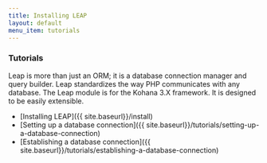 ```yaml
---
title: Installing LEAP
layout: default
menu_item: tutorials
---
```


### Tutorials

Leap is more than just an ORM; it is a database connection manager and query builder. Leap standardizes the way PHP communicates with any database. The Leap module is for the Kohana 3.X framework. It is designed to be easily extensible.

* [Installing LEAP]({{ site.baseurl}}/install)
* [Setting up a database connection]({{ site.baseurl}}/tutorials/setting-up-a-database-connection)
* [Establishing a database connection]({{ site.baseurl}}/tutorials/establishing-a-database-connection)

<!--
* [Executing/Querying SQL statements]({{ site.baseurl}}/tutorials/executing-querying-sql-statements)
* [Working with result sets]({{ site.baseurl}}/tutorials/working-with-result-sets)
* [Building SQL statements]({{ site.baseurl}}/tutorials/building-sql-statements)
-->